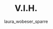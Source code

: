 ---
title: V.I.H.
author: laura_wobeser_sparre
category:
  - Årsskrift
tags:
  - Årsskrift 2017
excerpt: "Laura Wobeser Sparres tale om og for eleverne til afslutningsfesten for efterårsholdet 2017."
header:
  overlay_image: /assets/images/yearbooks/2017/laura-wobeser-sparre.jpg
  teaser: /assets/images/yearbooks/2017/laura-wobeser-sparre.jpg
  caption: "Foto: Lars Olesen"
  overlay_color: "#2ae"
sidebar:
  nav: "yearbook-2017"
---